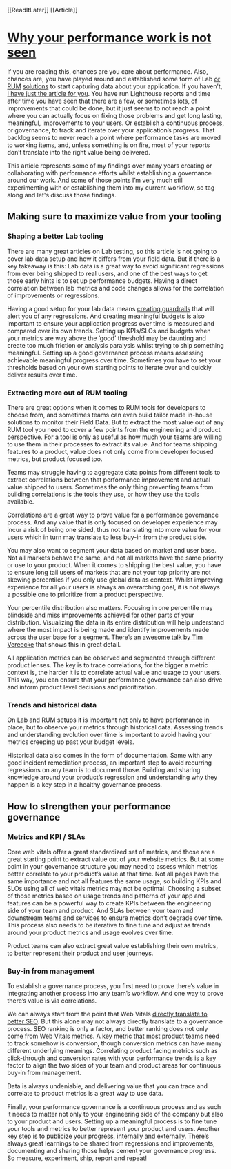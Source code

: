 [[ReadItLater]] [[Article]]

# [Why your performance work is not seen](https://dev.to/viniciusdallacqua/why-your-performance-work-is-not-seen-11of)

If you are reading this, chances are you care about performance. Also, chances are, you have played around and established some form of Lab [or](https://www.debugbear.com/) [RUM](https://www.rumvision.com/) [solutions](https://speedcurve.com/) to start capturing data about your application. If you haven’t, [I have just the article for you](https://engineering.atspotify.com/2022/09/from-development-to-real-users-how-to-create-a-web-performance-story/). You have run Lighthouse reports and time after time you have seen that there are a few, or sometimes lots, of improvements that could be done, but it just seems to not reach a point where you can actually focus on fixing those problems and get long lasting, meaningful, improvements to your users. Or establish a continuous process, or governance, to track and iterate over your application’s progress. That backlog seems to never reach a point where performance tasks are moved to working items, and, unless something is on fire, most of your reports don’t translate into the right value being delivered.

This article represents some of my findings over many years creating or collaborating with performance efforts whilst establishing a governance around our work. And some of those points I’m very much still experimenting with or establishing them into my current workflow, so tag along and let's discuss those findings.

## [](https://dev.to/viniciusdallacqua/why-your-performance-work-is-not-seen-11of#making-sure-to-maximize-value-from-your-tooling)Making sure to maximize value from your tooling

### [](https://dev.to/viniciusdallacqua/why-your-performance-work-is-not-seen-11of#shaping-a-better-lab-tooling)Shaping a better Lab tooling

There are many great articles on Lab testing, so this article is not going to cover lab data setup and how it differs from your field data. But if there is a key takeaway is this: Lab data is a great way to avoid significant regressions from ever being shipped to real users, and one of the best ways to get those early hints is to set up performance budgets. Having a direct correlation between lab metrics and code changes allows for the correlation of improvements or regressions.

Having a good setup for your lab data means [creating guardrails](https://www.speedcurve.com/blog/continuous-web-performance/) that will alert you of any regressions. And creating meaningful budgets is also important to ensure your application progress over time is measured and compared over its own trends. Setting up KPIs/SLOs and budgets when your metrics are way above the ‘good’ threshold may be daunting and create too much friction or analysis paralysis whilst trying to ship something meaningful. Setting up a good governance process means assessing achievable meaningful progress over time. Sometimes you have to set your thresholds based on your own starting points to iterate over and quickly deliver results over time.

### [](https://dev.to/viniciusdallacqua/why-your-performance-work-is-not-seen-11of#extracting-more-out-of-rum-tooling)Extracting more out of RUM tooling

There are great options when it comes to RUM tools for developers to choose from, and sometimes teams can even build tailor made in-house solutions to monitor their Field Data. But to extract the most value out of any RUM tool you need to cover a few points from the engineering and product perspective. For a tool is only as useful as how much your teams are willing to use them in their processes to extract its value. And for teams shipping features to a product, value does not only come from developer focused metrics, but product focused too.

Teams may struggle having to aggregate data points from different tools to extract correlations between that performance improvement and actual value shipped to users. Sometimes the only thing preventing teams from building correlations is the tools they use, or how they use the tools available.

Correlations are a great way to prove value for a performance governance process. And any value that is only focused on developer experience may incur a risk of being one sided, thus not translating into more value for your users which in turn may translate to less buy-in from the product side.

You may also want to segment your data based on market and user base. Not all markets behave the same, and not all markets have the same priority or use to your product. When it comes to shipping the best value, you have to ensure long tail users of markets that are not your top priority are not skewing percentiles if you only use global data as context. Whilst improving experience for all your users is always an overarching goal, it is not always a possible one to prioritize from a product perspective.

Your percentile distribution also matters. Focusing in one percentile may blindside and miss improvements achieved for other parts of your distribution. Visualizing the data in its entire distribution will help understand where the most impact is being made and identify improvements made across the user base for a segment. There’s an [awesome talk by Tim Vereecke](https://www.youtube.com/watch?v=YzkdiTPxRM4) that shows this in great detail.

All application metrics can be observed and segmented through different product lenses. The key is to trace correlations, for the bigger a metric context is, the harder it is to correlate actual value and usage to your users. This way, you can ensure that your performance governance can also drive and inform product level decisions and prioritization.

### [](https://dev.to/viniciusdallacqua/why-your-performance-work-is-not-seen-11of#trends-and-historical-data)Trends and historical data

On Lab and RUM setups it is important not only to have performance in place, but to observe your metrics through historical data. Assessing trends and understanding evolution over time is important to avoid having your metrics creeping up past your budget levels.

Historical data also comes in the form of documentation. Same with any good incident remediation process, an important step to avoid recurring regressions on any team is to document those. Building and sharing knowledge around your product’s regression and understanding why they happen is a key step in a healthy governance process.

## [](https://dev.to/viniciusdallacqua/why-your-performance-work-is-not-seen-11of#how-to-strengthen-your-performance-governance)How to strengthen your performance governance

### [](https://dev.to/viniciusdallacqua/why-your-performance-work-is-not-seen-11of#metrics-and-kpi-slas)Metrics and KPI / SLAs

Core web vitals offer a great standardized set of metrics, and those are a great starting point to extract value out of your website metrics. But at some point in your governance structure you may need to assess which metrics better correlate to your product’s value at that time. Not all pages have the same importance and not all features the same usage, so building KPIs and SLOs using all of web vitals metrics may not be optimal. Choosing a subset of those metrics based on usage trends and patterns of your app and features can be a powerful way to create KPIs between the engineering side of your team and product. And SLAs between your team and downstream teams and services to ensure metrics don’t degrade over time. This process also needs to be iterative to fine tune and adjust as trends around your product metrics and usage evolves over time.

Product teams can also extract great value establishing their own metrics, to better represent their product and user journeys.

### [](https://dev.to/viniciusdallacqua/why-your-performance-work-is-not-seen-11of#buyin-from-management)Buy-in from management

To establish a governance process, you first need to prove there’s value in integrating another process into any team’s workflow. And one way to prove there’s value is via correlations.

We can always start from the point that Web Vitals [directly translate to better SEO](https://developers.google.com/search/docs/appearance/core-web-vitals). But this alone may not always directly translate to a governance process. SEO ranking is only a factor, and better ranking does not only come from Web Vitals metrics. A key metric that most product teams need to track somehow is conversion, though conversion metrics can have many different underlying meanings. Correlating product facing metrics such as click-through and conversion rates with your performance trends is a key factor to align the two sides of your team and product areas for continuous buy-in from management.

Data is always undeniable, and delivering value that you can trace and correlate to product metrics is a great way to use data.

Finally, your performance governance is a continuous process and as such it needs to matter not only to your engineering side of the company but also to your product and users. Setting up a meaningful process is to fine tune your tools and metrics to better represent your product and users. Another key step is to publicize your progress, internally and externally. There’s always great learnings to be shared from regressions and improvements, documenting and sharing those helps cement your governance progress. So measure, experiment, ship, report and repeat!